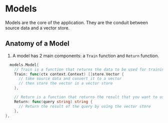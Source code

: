 # Models

Models are the core of the application. They are the conduit between source data and a vector store. 

## Anatomy of a Model

1. A model has 2 main components: a `Train` function and `Return` function.

```go
  models.Model{
    // Train is a function that returns the data to be used for training
    Train: func(ctx context.Context) []store.Vector {
      // take source data and convert it to a vector
      // then store the vector in a vector store
    },

    // Return is a function that returns the result that you want to use in your prompt
    Return: func(query string) string {
      // Return the result of the query by using the vector store
    },
},
``` 